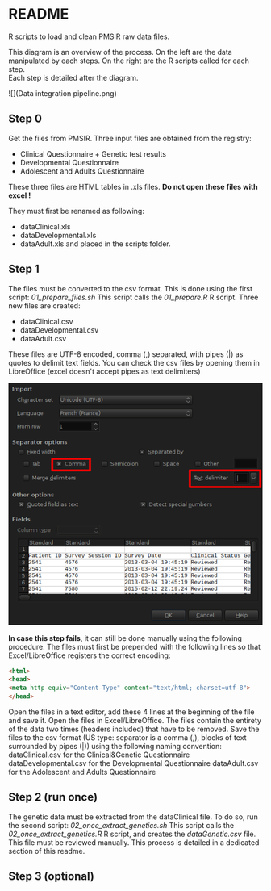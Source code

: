 README
======

R scripts to load and clean PMSIR raw data files.

This diagram is an overview of the process. On the left are the data manipulated by each steps. On the right are the R scripts called for each step.  
Each step is detailed after the diagram.

![](Data integration pipeline.png)

Step 0
------

Get the files from PMSIR.
Three input files are obtained from the registry:

* Clinical Questionnaire + Genetic test results
* Developmental Questionnaire
* Adolescent and Adults Questionnaire

These three files are HTML tables in .xls files.
**Do not open these files with excel !**

They must first be renamed as following:
* dataClinical.xls
* dataDevelopmental.xls
* dataAdult.xls
and placed in the scripts folder.

Step 1
------

The files must be converted to the csv format.
This is done using the first script: *01_prepare_files.sh*
This script calls the *01_prepare.R* R script.
Three new files are created:
* dataClinical.csv
* dataDevelopmental.csv
* dataAdult.csv

These files are UTF-8 encoded, comma (,) separated, with pipes (|) as quotes to delimit text fields.
You can check the csv files by opening them in LibreOffice (excel doesn't accept pipes as text delimiters)

![](libreoffice.png)

**In case this step fails**, it can still be done manually using the following procedure:
The files must first be prepended with the following lines so that Excel/LibreOffice registers the correct encoding:
```html
<html>
<head>
<meta http-equiv="Content-Type" content="text/html; charset=utf-8">
</head>
```
Open the files in a text editor, add these 4 lines at the beginning of the file and save it.
Open the files in Excel/LibreOffice.
The files contain the entirety of the data two times (headers included) that have to be removed.
Save the files to the csv format (US type: separator is a comma (,), blocks of text surrounded by pipes (|)) using the following naming convention:
dataClinical.csv for the Clinical&Genetic Questionnaire
dataDevelopmental.csv for the Developmental Questionnaire
dataAdult.csv for the Adolescent and Adults Questionnaire

Step 2 (run once)
-----------------

The genetic data must be extracted from the dataClinical file.
To do so, run the second script: *02_once_extract_genetics.sh*
This script calls the *02_once_extract_genetics.R* R script, and creates the *dataGenetic.csv* file.
This file must be reviewed manually. This process is detailed in a dedicated section of this readme.

Step 3 (optional)
-----------------


